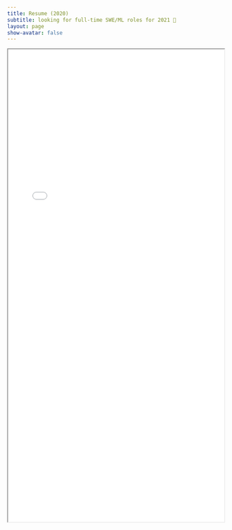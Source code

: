 ```yaml
---
title: Resume (2020)
subtitle: looking for full-time SWE/ML roles for 2021 👀
layout: page
show-avatar: false
---
```


<iframe src="../resources/Resume_2019.pdf" width="100%" height="1100px"></iframe>